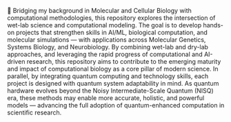 🧬 
Bridging my background in Molecular and Cellular Biology with computational methodologies, this repository explores the intersection of wet-lab science and 
computational modeling. The goal is to develop hands-on projects that strengthen skills in AI/ML, biological computation, and molecular simulations — with 
applications across Molecular Genetics, Systems Biology, and Neurobiology.
By combining wet-lab and dry-lab approaches, and leveraging the rapid progress of computational and AI-driven research, this repository aims to contribute to 
the emerging maturity and impact of computational biology as a core pillar of modern science.
In parallel, by integrating quantum computing and technology skills, each project is designed with quantum system adaptability in mind. As quantum hardware 
evolves beyond the Noisy Intermediate-Scale Quantum (NISQ) era, these methods may enable more accurate, holistic, and powerful models — advancing the full 
adoption of quantum-enhanced computation in scientific research.
